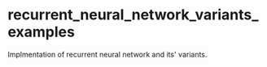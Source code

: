 # recurrent_neural_network_variants_examples
Implmentation of recurrent neural network and its' variants.
